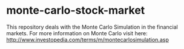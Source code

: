 # monte-carlo-stock-market
This repository deals with the Monte Carlo Simulation in the financial markets. For more information on Monte Carlo visit here: http://www.investopedia.com/terms/m/montecarlosimulation.asp
